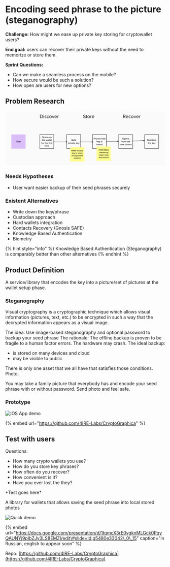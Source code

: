 # Encoding seed phrase to the picture \(steganography\)

 **Challenge:** How might we ease up private key storing for cryptowallet users?

**End goal:** users can recover their private keys without the need to memorize or store them.

**Sprint Questions:**

* Can we make a seamless process on the mobile?
* How secure would be such a solution?
* How open are users for new options?

## Problem Research

![Customer Journey](../../../../.gitbook/assets/image%20%2866%29.png)

### **Needs Hypotheses**

* User want easier backup of their seed phrases securely

### Existent Alternatives

* Write down the key/phrase
* Custodian approach
* Hard wallets integration
* Contacts Recovery \(Gnosis SAFE\)
* Knowledge Based Authentication
* Biometry

{% hint style="info" %}
Knowledge Based Authentication \(Steganography\) is comparably better than other alternatives
{% endhint %}

## Product Definition

A service/library that encodes the key into a picture/set of pictures at the wallet setup phase.

### Steganography

Visual cryptography is a cryptographic technique which allows visual information \(pictures, text, etc.\) to be encrypted in such a way that the decrypted information appears as a visual image.

The idea: Use image-based steganography and optional password to backup your seed phrase The rationale: The offline backup is proven to be fragile to a human factor errors. The hardware may crash. The ideal backup:

* is stored on many devices and cloud
* may be visible to public

There is only one asset that we all have that satisfies those conditions. Photo.

You may take a family picture that everybody has and encode your seed phrase with or without password. Send photo and feel safe.

### Prototype

![iOS App demo](../../../../.gitbook/assets/img_8766.gif)

{% embed url="https://github.com/4IRE-Labs/CryptoGraphica" %}

## Test with users

Questions:

* How many crypto wallets you use?
* How do you store key phrases?
* How often do you recover?
* How convenient is it?
* Have you ever lost the they?

\*Test goes here\*

A library for wallets that allows saving the seed phrase into local stored photos

![Quick demo](../../../../.gitbook/assets/img_8766.gif)

{% embed url="https://docs.google.com/presentation/d/1tqmcX3rE0vgknMLGck0PqyQAUNYj9pIbZJy3LS8EMZI/edit\#slide=id.g5480e33042\_0\_15" caption="in Russian, english to appear soon" %}

Repo: [https://github.com/4IRE-Labs/CryptoGraphica](https://github.com/4IRE-Labs/CryptoGraphica)

